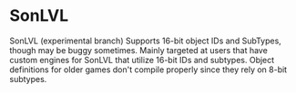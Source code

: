 # SonLVL
SonLVL (experimental branch)
Supports 16-bit object IDs and SubTypes, though may be buggy sometimes.
Mainly targeted at users that have custom engines for SonLVL that utilize 16-bit IDs and subtypes.
Object definitions for older games don't compile properly since they rely on 8-bit subtypes.
